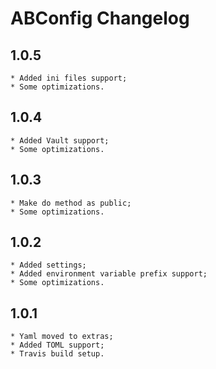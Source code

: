 ABConfig Changelog
==================

1.0.5
-----

    * Added ini files support;
    * Some optimizations.


1.0.4
-----

    * Added Vault support;
    * Some optimizations.


1.0.3
-----

    * Make do method as public;
    * Some optimizations.


1.0.2
-----

    * Added settings;
    * Added environment variable prefix support;
    * Some optimizations.


1.0.1
-----

    * Yaml moved to extras;
    * Added TOML support;
    * Travis build setup.